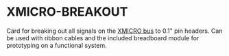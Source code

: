 # XMICRO-BREAKOUT
Card for breaking out all signals on the [XMICRO bus](https://github.com/x-microsystems/xmicro-bus) to 0.1" pin headers. Can be used with ribbon cables and the included breadboard module for prototyping on a functional system.
